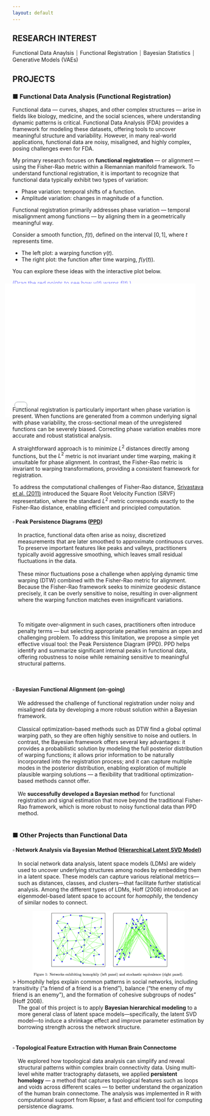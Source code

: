 ```yaml
---
layout: default
---
```


<h2 id="research">RESEARCH INTEREST</h2>

Functional Data Anaylsis ⏐ Functional Registration ⏐ Bayesian Statistics ⏐ Generative Models (VAEs)

<h2 id="projects">PROJECTS</h2>

<h3 id="fda">■ Functional Data Analysis (Functional Registration)</h3>
Functional data — curves, shapes, and other complex structures — arise in fields like biology, medicine, and the social sciences, where understanding dynamic patterns is critical.
Functional Data Analysis (FDA) provides a framework for modeling these datasets, offering tools to uncover meaningful structure and variability. However, in many real-world applications, functional data are noisy, misaligned, and highly complex, posing challenges even for FDA.

My primary research focuses on **functional registration** — or alignment — using the Fisher-Rao metric within a Riemannian manifold framework. To understand functional registration, it is important to recognize that functional data typically exhibit two types of variation:
- Phase variation: temporal shifts of a function.
- Amplitude variation: changes in magnitude of a function.

Functional registration primarily addresses phase variation — temporal misalignment among functions — by aligning them in a geometrically meaningful way.

Consider a smooth function, $f(t)$, defined on the interval $[0,1]$, where $t$ represents time.

- The left plot: a warping function $\gamma(t)$.
- The right plot: the function after time warping, $f(\gamma(t))$.

You can explore these ideas with the interactive plot below. 

<span style="color:rgb(126, 127, 255);">(Drag the red points to see how $\gamma(t)$ warps $f(t)$.)</span>
<div style="display: flex; justify-content: center; margin-top: -1.5em; margin-bottom: -3em; margin-left: -3em;">
  <iframe 
    src="misc_pages/warping.html" 
    width="500" 
    height="350"
    style="border:0px solid black;
    display: block;">
  </iframe>
</div>

Functional registration is particularly important when phase variation is present.
When functions are generated from a common underlying signal with phase variability, the cross-sectional mean of the unregistered functions can be severely biased.
Correcting phase variation enables more accurate and robust statistical analysis.

A straightforward approach is to minimize $L^2$ distances directly among functions, but the $L^2$ metric is not invariant under time warping, making it unsuitable for phase alignment.
In contrast, the Fisher-Rao metric is invariant to warping transformations, providing a consistent framework for registration.

To address the computational challenges of Fisher-Rao distance, <a href="https://doi.org/10.1109/TPAMI.2010.35" target="_blank">Srivastava et al. (2011)</a> introduced the Square Root Velocity Function (SRVF) representation, where the standard $L^2$ metric corresponds exactly to the Fisher-Rao distance, enabling efficient and principled computation.

<h4 id="ppd">▫ Peak Persistence Diagrams (<a href="https://github.com/wk45/PPD">PPD</a>)</h4>
<div style="margin-left: 1em;">

In practice, functional data often arise as noisy, discretized measurements that are later smoothed to approximate continuous curves. To preserve important features like peaks and valleys, practitioners typically avoid aggressive smoothing, which leaves small residual fluctuations in the data.
<br><br>
These minor fluctuations pose a challenge when applying dynamic time warping (DTW) combined with the Fisher-Rao metric for alignment. Because the Fisher-Rao framework seeks to minimize geodesic distance precisely, it can be overly sensitive to noise, resulting in over-alignment where the warping function matches even insignificant variations.

<!-- <img src="figs/ppd/fig1.png" width="300"> -->
<br><br>
To mitigate over-alignment in such cases, practitioners often introduce penalty terms — but selecting appropriate penalties remains an open and challenging problem. To address this limitation, we propose a simple yet effective visual tool: the Peak Persistence Diagram (PPD).
PPD helps identify and summarize significant internal peaks in functional data, offering robustness to noise while remaining sensitive to meaningful structural patterns.
</div>
<br>
<!-- #### • Phase Alignment of functions via [Trajectory Analysis](/Projects/PathAnalysis/Visualization/test99.html)
Functional registration is accomplished by analyzing the trajectory of the mean function after alignment. This is done by projecting the aligned functions onto a lower-dimensional space using Functional Principal Component Analysis (FPCA), enabling effective visualization and interpretation of the registration process. -->

<h4 id="bayes">▫ Bayesian Functional Alignment (on-going)</h4>
<div style="margin-left: 1em;">
We addressed the challenge of functional registration under noisy and misaligned data by developing a more robust solution within a Bayesian framework.
<br><br>
Classical optimization-based methods such as DTW find a global optimal warping path, so they are often highly sensitive to noise and outliers. In contrast, the Bayesian framework offers several key advantages:
it provides a probabilistic solution by modeling the full posterior distribution of warping functions;
it allows prior information to be naturally incorporated into the registration process;
and it can capture multiple modes in the posterior distribution, enabling exploration of multiple plausible warping solutions — a flexibility that traditional optimization-based methods cannot offer.
<br><br>
We <strong>successfully developed a Bayesian method</strong> for functional registration and signal estimation that move beyond the traditional Fisher-Rao framework, which is more robust to noisy functional data than PPD method.
</div>

<br>

<h3 id="others"> ■ Other Projects than Functional Data </h3>

<h4 id="network"> ▫ Network Analysis via Bayesian Method (<a href="/Projects/HLSVD/HSVD.pdf">Hierarchical Latent SVD Model</a>) </h4>

<div style="margin-left: 1em;">

In social network data analysis, latent space models (LDMs) are widely used to uncover underlying structures among nodes by embedding them in a latent space. These models can capture various relational metrics—such as distances, classes, and clusters—that facilitate further statistical analysis. Among the different types of LDMs, Hoff (2008) introduced an eigenmodel-based latent space to account for <em>homophily</em>, the tendency of similar nodes to connect.
</div>

<div style="text-align: center;">
  <img src="figs/network/homophiliy.png" width="400">
</div>
> Homophily helps explain common patterns in social networks, including transitivity (“a friend of a friend is a friend”), balance (“the enemy of my friend is an enemy”), and the formation of cohesive subgroups of nodes” (Hoff 2008).

<div style="margin-left: 1em;">
The goal of this project is to apply <strong>Bayesian hierarchical modeling</strong> to a more general class of latent space models—specifically, the latent SVD model—to induce a shrinkage effect and improve parameter estimation by borrowing strength across the network structure.
</div>

<br>
<h4 id="tda"> ▫ Topological Feature Extraction with Human Brain Connectome</h4>
<div style="margin-left: 1em;">
    We explored how topological data analysis can simplify and reveal structural patterns within complex brain connectivity data. Using multi-level white matter tractography datasets, we applied <strong>persistent homology</strong> — a method that captures topological features such as loops and voids across different scales — to better understand the organization of the human brain connectome. The analysis was implemented in R with computational support from Ripser, a fast and efficient tool for computing persistence diagrams.
</div>